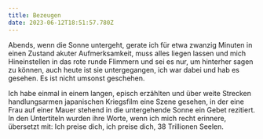 ```yaml
---
title: Bezeugen
date: 2023-06-12T18:51:57.780Z
---
```

Abends, wenn die Sonne untergeht, gerate ich für etwa zwanzig Minuten in einen Zustand akuter Aufmerksamkeit, muss alles liegen lassen und mich Hineinstellen in das rote runde Flimmern und sei es nur, um hinterher sagen zu können, auch heute ist sie untergegangen, ich war dabei und hab es gesehen. Es ist nicht umsonst geschehen.

Ich habe einmal in einem langen, episch erzählten und über weite Strecken handlungsarmen japanischen Kriegsfilm eine Szene gesehen, in der eine Frau auf einer Mauer stehend in die untergehende Sonne ein Gebet rezitiert. In den Untertiteln wurden ihre Worte, wenn ich mich recht erinnere, übersetzt mit: Ich preise dich, ich preise dich, 38 Trillionen Seelen.